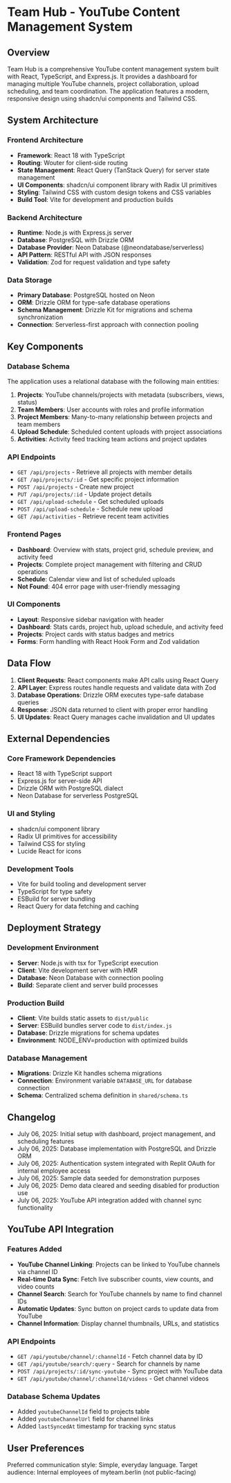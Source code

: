 # Team Hub - YouTube Content Management System

## Overview

Team Hub is a comprehensive YouTube content management system built with React, TypeScript, and Express.js. It provides a dashboard for managing multiple YouTube channels, project collaboration, upload scheduling, and team coordination. The application features a modern, responsive design using shadcn/ui components and Tailwind CSS.

## System Architecture

### Frontend Architecture
- **Framework**: React 18 with TypeScript
- **Routing**: Wouter for client-side routing
- **State Management**: React Query (TanStack Query) for server state management
- **UI Components**: shadcn/ui component library with Radix UI primitives
- **Styling**: Tailwind CSS with custom design tokens and CSS variables
- **Build Tool**: Vite for development and production builds

### Backend Architecture
- **Runtime**: Node.js with Express.js server
- **Database**: PostgreSQL with Drizzle ORM
- **Database Provider**: Neon Database (@neondatabase/serverless)
- **API Pattern**: RESTful API with JSON responses
- **Validation**: Zod for request validation and type safety

### Data Storage
- **Primary Database**: PostgreSQL hosted on Neon
- **ORM**: Drizzle ORM for type-safe database operations
- **Schema Management**: Drizzle Kit for migrations and schema synchronization
- **Connection**: Serverless-first approach with connection pooling

## Key Components

### Database Schema
The application uses a relational database with the following main entities:

1. **Projects**: YouTube channels/projects with metadata (subscribers, views, status)
2. **Team Members**: User accounts with roles and profile information
3. **Project Members**: Many-to-many relationship between projects and team members
4. **Upload Schedule**: Scheduled content uploads with project associations
5. **Activities**: Activity feed tracking team actions and project updates

### API Endpoints
- `GET /api/projects` - Retrieve all projects with member details
- `GET /api/projects/:id` - Get specific project information
- `POST /api/projects` - Create new project
- `PUT /api/projects/:id` - Update project details
- `GET /api/upload-schedule` - Get scheduled uploads
- `POST /api/upload-schedule` - Schedule new upload
- `GET /api/activities` - Retrieve recent team activities

### Frontend Pages
- **Dashboard**: Overview with stats, project grid, schedule preview, and activity feed
- **Projects**: Complete project management with filtering and CRUD operations
- **Schedule**: Calendar view and list of scheduled uploads
- **Not Found**: 404 error page with user-friendly messaging

### UI Components
- **Layout**: Responsive sidebar navigation with header
- **Dashboard**: Stats cards, project hub, upload schedule, and activity feed
- **Projects**: Project cards with status badges and metrics
- **Forms**: Form handling with React Hook Form and Zod validation

## Data Flow

1. **Client Requests**: React components make API calls using React Query
2. **API Layer**: Express routes handle requests and validate data with Zod
3. **Database Operations**: Drizzle ORM executes type-safe database queries
4. **Response**: JSON data returned to client with proper error handling
5. **UI Updates**: React Query manages cache invalidation and UI updates

## External Dependencies

### Core Framework Dependencies
- React 18 with TypeScript support
- Express.js for server-side API
- Drizzle ORM with PostgreSQL dialect
- Neon Database for serverless PostgreSQL

### UI and Styling
- shadcn/ui component library
- Radix UI primitives for accessibility
- Tailwind CSS for styling
- Lucide React for icons

### Development Tools
- Vite for build tooling and development server
- TypeScript for type safety
- ESBuild for server bundling
- React Query for data fetching and caching

## Deployment Strategy

### Development Environment
- **Server**: Node.js with tsx for TypeScript execution
- **Client**: Vite development server with HMR
- **Database**: Neon Database with connection pooling
- **Build**: Separate client and server build processes

### Production Build
- **Client**: Vite builds static assets to `dist/public`
- **Server**: ESBuild bundles server code to `dist/index.js`
- **Database**: Drizzle migrations for schema updates
- **Environment**: NODE_ENV=production with optimized builds

### Database Management
- **Migrations**: Drizzle Kit handles schema migrations
- **Connection**: Environment variable `DATABASE_URL` for database connection
- **Schema**: Centralized schema definition in `shared/schema.ts`

## Changelog

- July 06, 2025: Initial setup with dashboard, project management, and scheduling features
- July 06, 2025: Database implementation with PostgreSQL and Drizzle ORM
- July 06, 2025: Authentication system integrated with Replit OAuth for internal employee access
- July 06, 2025: Sample data seeded for demonstration purposes
- July 06, 2025: Demo data cleared and seeding disabled for production use
- July 06, 2025: YouTube API integration added with channel sync functionality

## YouTube API Integration

### Features Added
- **YouTube Channel Linking**: Projects can be linked to YouTube channels via channel ID
- **Real-time Data Sync**: Fetch live subscriber counts, view counts, and video counts
- **Channel Search**: Search for YouTube channels by name to find channel IDs
- **Automatic Updates**: Sync button on project cards to update data from YouTube
- **Channel Information**: Display channel thumbnails, URLs, and statistics

### API Endpoints
- `GET /api/youtube/channel/:channelId` - Fetch channel data by ID
- `GET /api/youtube/search/:query` - Search for channels by name
- `POST /api/projects/:id/sync-youtube` - Sync project with YouTube data
- `GET /api/youtube/channel/:channelId/videos` - Get channel videos

### Database Schema Updates
- Added `youtubeChannelId` field to projects table
- Added `youtubeChannelUrl` field for channel links
- Added `lastSyncedAt` timestamp for tracking sync status

## User Preferences

Preferred communication style: Simple, everyday language.
Target audience: Internal employees of myteam.berlin (not public-facing)